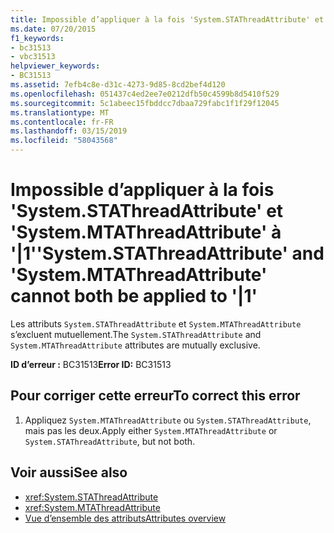 ```yaml
---
title: Impossible d’appliquer à la fois 'System.STAThreadAttribute' et 'System.MTAThreadAttribute' à '|1'
ms.date: 07/20/2015
f1_keywords:
- bc31513
- vbc31513
helpviewer_keywords:
- BC31513
ms.assetid: 7efb4c8e-d31c-4273-9d85-8cd2bef4d120
ms.openlocfilehash: 051437c4ed2ee7e0212dfb50c4599b8d5410f529
ms.sourcegitcommit: 5c1abeec15fbddcc7dbaa729fabc1f1f29f12045
ms.translationtype: MT
ms.contentlocale: fr-FR
ms.lasthandoff: 03/15/2019
ms.locfileid: "58043568"
---
```

# <a name="systemstathreadattribute-and-systemmtathreadattribute-cannot-both-be-applied-to-1"></a><span data-ttu-id="b182b-102">Impossible d’appliquer à la fois 'System.STAThreadAttribute' et 'System.MTAThreadAttribute' à '|1'</span><span class="sxs-lookup"><span data-stu-id="b182b-102">'System.STAThreadAttribute' and 'System.MTAThreadAttribute' cannot both be applied to '|1'</span></span>
<span data-ttu-id="b182b-103">Les attributs `System.STAThreadAttribute` et `System.MTAThreadAttribute` s’excluent mutuellement.</span><span class="sxs-lookup"><span data-stu-id="b182b-103">The `System.STAThreadAttribute` and `System.MTAThreadAttribute` attributes are mutually exclusive.</span></span>  
  
 <span data-ttu-id="b182b-104">**ID d’erreur :** BC31513</span><span class="sxs-lookup"><span data-stu-id="b182b-104">**Error ID:** BC31513</span></span>  
  
## <a name="to-correct-this-error"></a><span data-ttu-id="b182b-105">Pour corriger cette erreur</span><span class="sxs-lookup"><span data-stu-id="b182b-105">To correct this error</span></span>  
  
1.  <span data-ttu-id="b182b-106">Appliquez `System.MTAThreadAttribute` ou `System.STAThreadAttribute`, mais pas les deux.</span><span class="sxs-lookup"><span data-stu-id="b182b-106">Apply either `System.MTAThreadAttribute` or `System.STAThreadAttribute`, but not both.</span></span>  
  
## <a name="see-also"></a><span data-ttu-id="b182b-107">Voir aussi</span><span class="sxs-lookup"><span data-stu-id="b182b-107">See also</span></span>

- <xref:System.STAThreadAttribute>
- <xref:System.MTAThreadAttribute>
- [<span data-ttu-id="b182b-108">Vue d’ensemble des attributs</span><span class="sxs-lookup"><span data-stu-id="b182b-108">Attributes overview</span></span>](~/docs/visual-basic/programming-guide/concepts/attributes/index.md)

